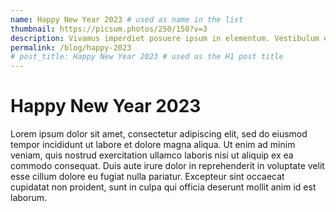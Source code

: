 ```yaml
---
name: Happy New Year 2023 # used as name in the list
thumbnail: https://picsum.photos/250/150?v=3
description: Vivamus imperdiet posuere ipsum in elementum. Vestibulum elementum tempor proin.
permalink: /blog/happy-2023
# post_title: Happy New Year 2023 # used as the H1 post title
---
```


# Happy New Year 2023

Lorem ipsum dolor sit amet, consectetur adipiscing elit, sed do eiusmod tempor incididunt ut labore et dolore magna aliqua. Ut enim ad minim veniam, quis nostrud exercitation ullamco laboris nisi ut aliquip ex ea commodo consequat. Duis aute irure dolor in reprehenderit in voluptate velit esse cillum dolore eu fugiat nulla pariatur. Excepteur sint occaecat cupidatat non proident, sunt in culpa qui officia deserunt mollit anim id est laborum.